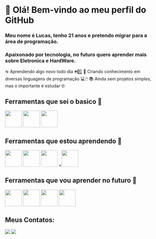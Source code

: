 # 👋 Olá! Bem-vindo ao meu perfil do GitHub

### Meu nome é Lucas, tenho 21 anos e pretendo migrar para a área de programação.
### Apaixonado por tecnologia, no futuro quero aprender mais sobre Eletronica e HardWare.

☕ Aprendendo algo novo todo dia ➕1️⃣
🧠 Criando conhecimento em diversas linguagens de programação 💻🖱️
📚 Ainda sem projetos simples, mas o importante é estudar 🤓

## Ferramentas que sei o basico 📝
<img loading="lazy" src="https://cdn.jsdelivr.net/gh/devicons/devicon@latest/icons/mysql/mysql-original-wordmark.svg" width="55" height="55" /> <img loading="lazy" src="https://cdn.jsdelivr.net/gh/devicons/devicon@latest/icons/python/python-original.svg" width="55" height="55" />  <img loading="lazy" src="https://cdn.jsdelivr.net/gh/devicons/devicon@latest/icons/javascript/javascript-original.svg" width="55" height="55"/>

##  Ferramentas que estou aprendendo 👾
<img loading="lazy" src="https://cdn.jsdelivr.net/gh/devicons/devicon@latest/icons/java/java-original.svg" width="55" height="55" /> <img loading="lazy" src="https://cdn.jsdelivr.net/gh/devicons/devicon@latest/icons/git/git-original.svg" width="55" height="55" />  <img loading="lazy" src="https://cdn.jsdelivr.net/gh/devicons/devicon@latest/icons/html5/html5-original.svg" width="55" height="55" /> <<img loading="lazy" src="https://cdn.jsdelivr.net/gh/devicons/devicon@latest/icons/css3/css3-original.svg" width="55" height="55" />

## Ferramentas que vou aprender no futuro 💬
<img loading="lazy" src="https://cdn.jsdelivr.net/gh/devicons/devicon@latest/icons/csharp/csharp-original.svg" width="55" height="55" /> <img loading="lazy" src="https://cdn.jsdelivr.net/gh/devicons/devicon@latest/icons/php/php-original.svg" width="55" height="55" /> <img loading="lazy" src="https://cdn.jsdelivr.net/gh/devicons/devicon@latest/icons/linux/linux-original.svg" width="55" height="55" /> <img loading="lazy" src="https://cdn.jsdelivr.net/gh/devicons/devicon@latest/icons/amazonwebservices/amazonwebservices-original-wordmark.svg" width="55" height="55" />


## Meus Contatos:
<div>
<a href = "mailto:lucas.lemes2079@gmail.com"><img loading="lazy" src="https://img.shields.io/badge/Gmail-D14836?style=for-the-badge&logo=gmail&logoColor=white" target="_blank"></a>
<a href="https://www.linkedin.com/in/lemes-" target="_blank"><img loading="lazy" src="https://img.shields.io/badge/-LinkedIn-%230077B5?style=for-the-badge&logo=linkedin&logoColor=white" target="_blank"></a>   
</div>

